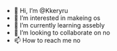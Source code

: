 - 👋 Hi, I’m @Kkeryru
- 👀 I’m interested in makeing os
- 🌱 I’m currently learning assebly
- 💞️ I’m looking to collaborate on no
- 📫 How to reach me no

<!---
Kkeryru/Kkeryru is a ✨ special ✨ repository because its `README.md` (this file) appears on your GitHub profile.
You can click the Preview link to take a look at your changes.
--->
